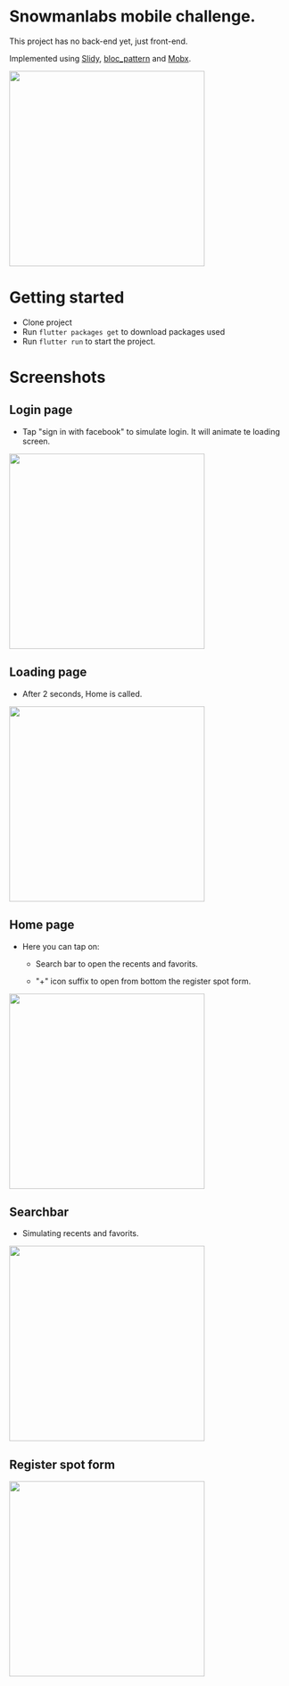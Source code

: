# Snowmanlabs mobile challenge.

This project has no back-end yet, just front-end.

Implemented using [Slidy](https://github.com/Flutterando/slidy), [bloc_pattern](https://pub.dev/packages/bloc_pattern) and [Mobx](https://pub.dev/packages/mobx).

<img src="https://github.com/joaovirgili/snowman_test/blob/master/screenshots/app.gif" width="350" />

# Getting started
- Clone project
- Run `flutter packages get` to download packages used
- Run `flutter run` to start the project.

# Screenshots

## Login page

- Tap "sign in with facebook" to simulate login. It will animate te loading screen.

<img src="https://github.com/joaovirgili/snowman_test/blob/master/screenshots/login.png" width="350" />

## Loading page

- After 2 seconds, Home is called.

<img src="https://github.com/joaovirgili/snowman_test/blob/master/screenshots/loading.png" width="350" />

## Home page

- Here you can tap on:

  - Search bar to open the recents and favorits.

  - "+" icon suffix to open from bottom the register spot form.

<img src="https://github.com/joaovirgili/snowman_test/blob/master/screenshots/home.png" width="350" />

## Searchbar

 - Simulating recents and favorits. 

<img src="https://github.com/joaovirgili/snowman_test/blob/master/screenshots/search_bar.png" width="350" />

## Register spot form

<img src="https://github.com/joaovirgili/snowman_test/blob/master/screenshots/register_spot.png" width="350" />
